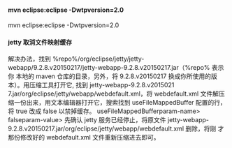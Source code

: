 
#### mvn eclipse:eclipse -Dwtpversion=2.0
mvn eclipse:eclipse -Dwtpversion=2.0

#### jetty 取消文件映射缓存
解决办法，找到 %repo%/org/eclipse/jetty/jetty-webapp/9.2.8.v20150217/jetty-webapp-9.2.8.v20150217.jar（%repo% 表示你
本地的 maven 仓库的目录，另外，将 9.2.8.v20150217 换成你所使用的版本）。用压缩工具打开它, 找到 jetty-webapp-9.2.8.v2015021
7.jar/org/eclipse/jetty/webapp/webdefault.xml，将 webdefault.xml 文件解压缩一份出来，用文本编辑器打开它，搜索找到
useFileMappedBuffer 配置的行，将 true 改成 false 以禁掉缓存。
<init-param>
<param-name>useFileMappedBufferparam-name>
<param-value>falseparam-value>
<init-param>
先确认 jetty 服务已经停止，将原文件 jetty-webapp-9.2.8.v20150217.jar/org/eclipse/jetty/webapp/webdefault.xml 删除，将刚
才那份修改好的 webdefault.xml 文件重新压缩进去即可。

